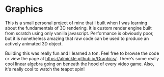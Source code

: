 # Graphics

This is a small personal project of mine that I built when I was learning about the fundamentals of 3D rendering. It is custom render engine built from scratch using
only vanilla javascript. Performance is obviously poor, but it is nonetheless amazing that raw code can be used to produce an actively animated 3D object. 

Building this was really fun and I learned a ton. Feel free to browse the code or view the page at https://almickle.github.io/Graphics/. There's some really cool linear algebra going on beneath the hood of every video game. Also, it's really cool to watch the teapot spin! 
